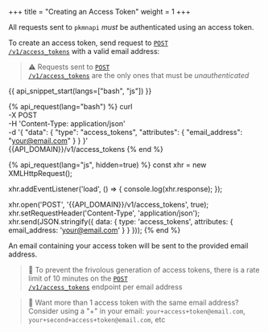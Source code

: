 +++
title = "Creating an Access Token"
weight = 1
+++

All requests sent to `pkmnapi` _must_ be authenticated using an access token.

To create an access token, send request to <code>[POST /v1/access_tokens](@/endpoints/access_tokens.md#post-access-token)</code> with a valid email address:

> ⚠️ Requests sent to <code>[POST /v1/access_tokens](@/endpoints/access_tokens.md#post-access-token)</code> are the only ones that must be _unauthenticated_

{{ api_snippet_start(langs=["bash", "js"]) }}

{% api_request(lang="bash") %}
curl \
    -X POST \
    -H 'Content-Type: application/json' \
    -d '{
    "data": {
        "type": "access_tokens",
        "attributes": {
            "email_address": "your@email.com"
        }
    }
}' \
    {{API_DOMAIN}}/v1/access_tokens
{% end %}

{% api_request(lang="js", hidden=true) %}
const xhr = new XMLHttpRequest();

xhr.addEventListener('load', () => {
    console.log(xhr.response);
});

xhr.open('POST', '{{API_DOMAIN}}/v1/access_tokens', true);
xhr.setRequestHeader('Content-Type', 'application/json');
xhr.send(JSON.stringify({
    data: {
        type: 'access_tokens',
        attributes: {
            email_address: 'your@email.com'
        }
    }
}));
{% end %}

An email containing your access token will be sent to the provided email address.

> 📄 To prevent the frivolous generation of access tokens, there is a rate limit of 10 minutes on the <code>[POST /v1/access_tokens](@/endpoints/access_tokens.md#post-access-token)</code> endpoint per email address

> 📄 Want more than 1 access token with the same email address? Consider using a "+" in your email: `your+access+token@email.com`, `your+second+access+token@email.com`, etc
